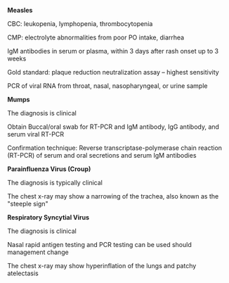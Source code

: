 **Measles**

CBC: leukopenia, lymphopenia, thrombocytopenia

CMP: electrolyte abnormalities from poor PO intake, diarrhea

IgM antibodies in serum or plasma, within 3 days after rash onset up to 3 weeks

Gold standard: plaque reduction neutralization assay – highest sensitivity

PCR of viral RNA from throat, nasal, nasopharyngeal, or urine sample

**Mumps**

The diagnosis is clinical

Obtain Buccal/oral swab for RT-PCR and IgM antibody, IgG antibody, and serum viral RT-PCR

Confirmation technique: Reverse transcriptase-polymerase chain reaction (RT-PCR) of serum and oral secretions and serum IgM antibodies

**Parainfluenza Virus (Croup)**

The diagnosis is typically clinical

The chest x-ray may show a narrowing of the trachea, also known as the "steeple sign"

**Respiratory Syncytial Virus**

The diagnosis is clinical

Nasal rapid antigen testing and PCR testing can be used should management change

The chest x-ray may show hyperinflation of the lungs and patchy atelectasis